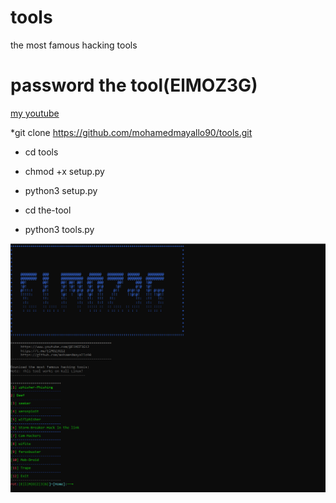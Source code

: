 # tools
the most famous hacking tools
# password the tool(ElMOZ3G)

<a href="https://www.youtube.com/@ElMOZ3G12">my youtube</a>



*git clone https://github.com/mohamedmayallo90/tools.git
* cd tools

* chmod +x setup.py


* python3 setup.py

* cd the-tool
* python3 tools.py



<img src="https://github.com/mohamedmayallo90/tools/blob/main/my%20tools.png">
